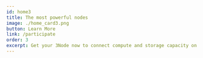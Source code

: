 ```yaml
---
id: home3
title: The most powerful nodes
image: ./home_card3.png
button: Learn More
link: /participate
order: 3
excerpt: Get your 3Node now to connect compute and storage capacity on the edge. Our lightwieght & autonomous operating system empowers the builders of the Internet with more freedom, performance & sustainability.
---
```

